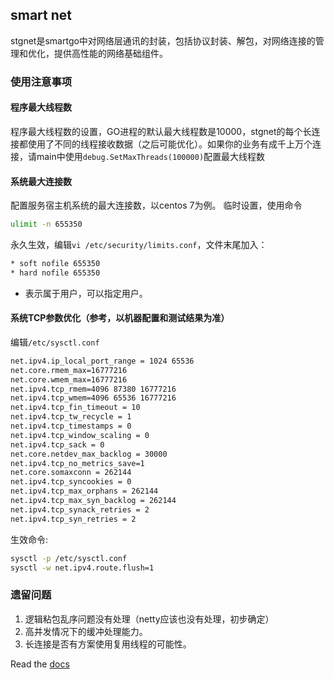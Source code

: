## smart net

stgnet是smartgo中对网络层通讯的封装，包括协议封装、解包，对网络连接的管理和优化，提供高性能的网络基础组件。

### 使用注意事项

#### 程序最大线程数
程序最大线程数的设置，GO进程的默认最大线程数是10000，stgnet的每个长连接都使用了不同的线程接收数据（之后可能优化）。如果你的业务有成千上万个连接，请main中使用`debug.SetMaxThreads(100000)`配置最大线程数

#### 系统最大连接数
配置服务宿主机系统的最大连接数，以centos 7为例。
临时设置，使用命令
```bash
ulimit -n 655350
```

永久生效，编辑`vi /etc/security/limits.conf`，文件末尾加入：

```bash
* soft nofile 655350
* hard nofile 655350
```
* 表示属于用户，可以指定用户。


#### 系统TCP参数优化（参考，以机器配置和测试结果为准）
编辑`/etc/sysctl.conf`

```bash
net.ipv4.ip_local_port_range = 1024 65536
net.core.rmem_max=16777216
net.core.wmem_max=16777216
net.ipv4.tcp_rmem=4096 87380 16777216
net.ipv4.tcp_wmem=4096 65536 16777216
net.ipv4.tcp_fin_timeout = 10
net.ipv4.tcp_tw_recycle = 1
net.ipv4.tcp_timestamps = 0
net.ipv4.tcp_window_scaling = 0
net.ipv4.tcp_sack = 0
net.core.netdev_max_backlog = 30000
net.ipv4.tcp_no_metrics_save=1
net.core.somaxconn = 262144
net.ipv4.tcp_syncookies = 0
net.ipv4.tcp_max_orphans = 262144
net.ipv4.tcp_max_syn_backlog = 262144
net.ipv4.tcp_synack_retries = 2
net.ipv4.tcp_syn_retries = 2
```

生效命令:
```bash
sysctl -p /etc/sysctl.conf
sysctl -w net.ipv4.route.flush=1
```

### 遗留问题
1. 逻辑粘包乱序问题没有处理（netty应该也没有处理，初步确定）
2. 高并发情况下的缓冲处理能力。
3. 长连接是否有方案使用复用线程的可能性。

Read the [docs](http://git.oschina.net/cloudzone/smartgo)
